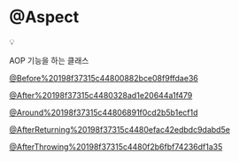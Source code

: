 # @Aspect

<aside>
💡

AOP 기능을 하는 클래스

</aside>

[@Before%20198f37315c44800882bce08f9ffdae36](@Before%20198f37315c44800882bce08f9ffdae36)

[@After%20198f37315c4480328ad1e20644a1f479](@After%20198f37315c4480328ad1e20644a1f479)

[@Around%20198f37315c44806891f0cd2b5b1ecf1d](@Around%20198f37315c44806891f0cd2b5b1ecf1d)

[@AfterReturning%20198f37315c4480efac42edbdc9dabd5e](@AfterReturning%20198f37315c4480efac42edbdc9dabd5e)

[@AfterThrowing%20198f37315c4480f2b6fbf74236df1a35](@AfterThrowing%20198f37315c4480f2b6fbf74236df1a35)